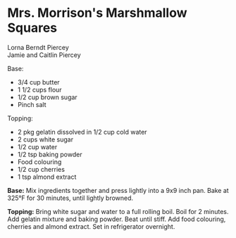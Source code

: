 # Mrs. Morrison's Marshmallow Squares

Lorna Berndt Piercey<br/>
Jamie and Caitlin Piercey

Base:

- 3/4 cup butter
- 1 1/2 cups flour
- 1/2 cup brown sugar
- Pinch salt

Topping:

- 2 pkg gelatin dissolved in 1/2 cup cold water
- 2 cups white sugar
- 1/2 cup water
- 1/2 tsp baking powder
- Food colouring
- 1/2 cup cherries
- 1 tsp almond extract

**Base:** Mix ingredients together and press lightly into a 9x9 inch pan.  Bake at 325°F for 30 minutes, until lightly browned.

**Topping:** Bring white sugar and water to a full rolling boil. Boil for 2 minutes. Add gelatin mixture and baking powder. Beat until stiff. Add food colouring, cherries and almond extract. Set in refrigerator overnight.